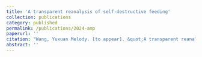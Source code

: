 ```yaml
---
title: 'A transparent reanalysis of self-destructive feeding'
collection: publications
category: published
permalink: /publications/2024-amp
paperurl: ''
citation: "Wang, Yuxuan Melody. [to appear]. &quot;A transparent reanalysis of self-destructive feeding.&quot; <i>Proceedings of the 2024 Annual Meeting on Phonology</i>. LSA."
abstract: ''
---
```

